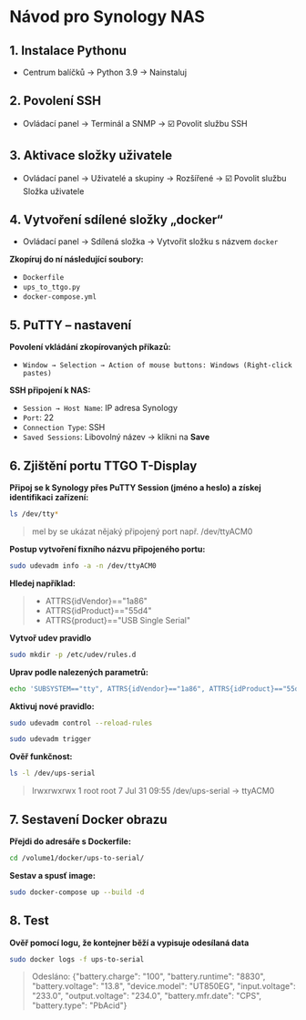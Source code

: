 # Návod pro Synology NAS

## 1. Instalace Pythonu

- Centrum balíčků → Python 3.9 → Nainstaluj

## 2. Povolení SSH

- Ovládací panel → Terminál a SNMP → ☑️ Povolit službu SSH

## 3. Aktivace složky uživatele

- Ovládací panel → Uživatelé a skupiny → Rozšířené → ☑️ Povolit službu Složka uživatele

## 4. Vytvoření sdílené složky „docker“

- Ovládací panel → Sdílená složka → Vytvořit složku s názvem `docker`

**Zkopíruj do ní následující soubory:**

- `Dockerfile`
- `ups_to_ttgo.py`
- `docker-compose.yml`


## 5. PuTTY – nastavení

**Povolení vkládání zkopírovaných příkazů:**
- `Window → Selection → Action of mouse buttons: Windows (Right-click pastes)`


**SSH připojení k NAS:**
- `Session → Host Name`: IP adresa Synology
- `Port`: 22  
- `Connection Type`: SSH  
- `Saved Sessions`: Libovolný název → klikni na **Save**


## 6. Zjištění portu TTGO T-Display

**Připoj se k Synology přes PuTTY Session (jméno a heslo) a získej identifikaci zařízení:**
```bash
ls /dev/tty*
```

> mel by se ukázat nějaký připojený port např. /dev/ttyACM0

**Postup vytvoření fixního názvu připojeného portu:**
```bash
sudo udevadm info -a -n /dev/ttyACM0
```

**Hledej například:**
> - ATTRS{idVendor}=="1a86"
> - ATTRS{idProduct}=="55d4"
> - ATTRS{product}=="USB Single Serial"

**Vytvoř udev pravidlo**
```bash
sudo mkdir -p /etc/udev/rules.d
```
**Uprav podle nalezených parametrů:**
```bash
echo 'SUBSYSTEM=="tty", ATTRS{idVendor}=="1a86", ATTRS{idProduct}=="55d4", SYMLINK+="ups-serial"' | sudo tee /etc/udev/rules.d/99-ups-to-serial.rules
```

**Aktivuj nové pravidlo:**
```bash
sudo udevadm control --reload-rules
```
```bash
sudo udevadm trigger
```

**Ověř funkčnost:**
```bash
ls -l /dev/ups-serial
```

> lrwxrwxrwx 1 root root 7 Jul 31 09:55 /dev/ups-serial -> ttyACM0

## 7. Sestavení Docker obrazu

**Přejdi do adresáře s Dockerfile:** 
```bash
cd /volume1/docker/ups-to-serial/
```
**Sestav a spusť image:**
```bash
sudo docker-compose up --build -d
```

## 8. Test
**Ověř pomocí logu, že kontejner běží a vypisuje odesílaná data**
```bash
sudo docker logs -f ups-to-serial
```
> Odesláno: {"battery.charge": "100", "battery.runtime": "8830", "battery.voltage": "13.8", "device.model": "UT850EG", "input.voltage": "233.0", "output.voltage": "234.0", "battery.mfr.date": "CPS", "battery.type": "PbAcid"}
